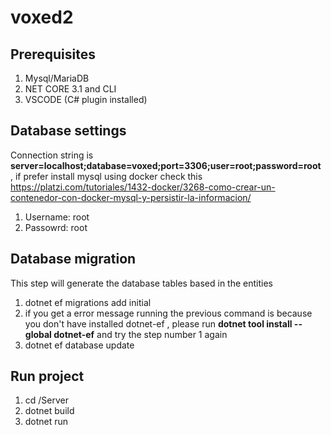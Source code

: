 # voxed2

## Prerequisites
1. Mysql/MariaDB
2. NET CORE 3.1 and CLI
3. VSCODE (C# plugin installed)

## Database settings
Connection string is **server=localhost;database=voxed;port=3306;user=root;password=root** , if prefer install mysql using docker check this https://platzi.com/tutoriales/1432-docker/3268-como-crear-un-contenedor-con-docker-mysql-y-persistir-la-informacion/
1. Username: root
2. Passowrd: root

## Database migration

This step will generate the database tables based in the entities 

1. dotnet ef migrations add initial
2. if you get a error message running the previous command is because you don't have installed dotnet-ef , please run **dotnet tool install --global dotnet-ef** and try the step      number 1 again
3. dotnet ef database update

## Run project
1. cd /Server
3. dotnet build
3. dotnet run

